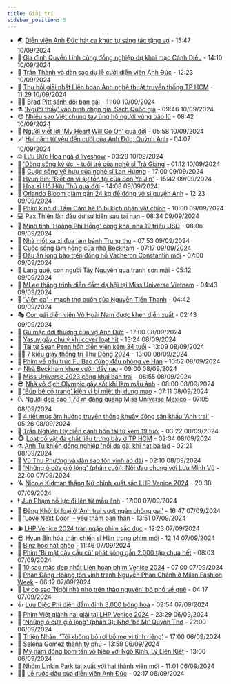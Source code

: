 ```yaml
---
title: Giải trí
sidebar_position: 5
---
```


<!-- vnexpress-giai-tri:START -->
- 🌏 [Diễn viên Anh Đức hát ca khúc tự sáng tác tặng vợ](https://vnexpress.net/dien-vien-anh-duc-hat-ca-khuc-tu-sang-tac-tang-vo-4791282.html) - 15:47 10/09/2024
- 💫 [Gia đình Quyền Linh cùng đồng nghiệp dự khai mạc Cánh Diều](https://vnexpress.net/gia-dinh-quyen-linh-cung-dong-nghiep-du-khai-mac-canh-dieu-4791380.html) - 14:10 10/09/2024
- 🌮 [Trấn Thành và dàn sao dự lễ cưới diễn viên Anh Đức](https://vnexpress.net/tran-thanh-va-dan-sao-du-le-cuoi-dien-vien-anh-duc-4791261.html) - 12:23 10/09/2024
- 🧠 [Thu hồi giải nhất Liên hoan Ảnh nghệ thuật truyền thống TP HCM](https://vnexpress.net/thu-hoi-giai-nhat-lien-hoan-anh-nghe-thuat-truyen-thong-tp-hcm-4791188.html) - 11:29 10/09/2024
- 👨‍🏫 [Brad Pitt sánh đôi bạn gái](https://vnexpress.net/brad-pitt-sanh-doi-ban-gai-4791352.html) - 11:00 10/09/2024
- ⚗️ [&#39;Người thầy&#39; vào bình chọn giải Sách Quốc gia](https://vnexpress.net/nguoi-thay-vao-binh-chon-giai-sach-quoc-gia-4791270.html) - 09:46 10/09/2024
- 😎 [Nhiều sao Việt chung tay ủng hộ người vùng bão lũ](https://vnexpress.net/nhieu-sao-viet-chung-tay-ung-ho-nguoi-vung-bao-lu-4791024.html) - 08:42 10/09/2024
- 🫣 [Người viết lời &#39;My Heart Will Go On&#39; qua đời](https://vnexpress.net/nguoi-viet-loi-my-heart-will-go-on-qua-doi-4791036.html) - 05:58 10/09/2024
- 🪄 [Hai năm từ yêu đến cưới của Anh Đức, Quỳnh Anh](https://vnexpress.net/hai-nam-tu-yeu-den-cuoi-cua-anh-duc-quynh-anh-4791057.html) - 04:07 10/09/2024
- 🤓 [Lưu Đức Hoa ngã ở liveshow](https://vnexpress.net/luu-duc-hoa-nga-o-liveshow-4791021.html) - 03:28 10/09/2024
- 🫶 [&#39;Dòng sông ký ức&#39; - tuổi trẻ của nghệ sĩ Trà Giang](https://vnexpress.net/dong-song-ky-uc-tuoi-tre-cua-nghe-si-tra-giang-4790737.html) - 01:12 10/09/2024
- 🧑‍🏫 [Cuộc sống về hưu của nghệ sĩ Lan Hương](https://vnexpress.net/cuoc-song-ve-huu-cua-nghe-si-lan-huong-4789396.html) - 17:00 09/09/2024
- 🦄 [Hyun Bin: &#39;Biết ơn vì sự tồn tại của Son Ye Jin&#39;](https://vnexpress.net/hyun-bin-biet-on-vi-su-ton-tai-cua-son-ye-jin-4790944.html) - 15:42 09/09/2024
- 💫 [Họa sĩ Hồ Hữu Thủ qua đời](https://vnexpress.net/hoa-si-ho-huu-thu-qua-doi-4790932.html) - 14:08 09/09/2024
- 🎊 [Orlando Bloom giảm gần 24 kg để đóng võ sĩ quyền Anh](https://vnexpress.net/orlando-bloom-giam-gan-24-kg-de-dong-vo-si-quyen-anh-4790625.html) - 12:23 09/09/2024
- 👹 [Phim kinh dị Tấm Cám hé lộ bi kịch nhân vật chính](https://vnexpress.net/phim-kinh-di-tam-cam-he-lo-bi-kich-nhan-vat-chinh-4790785.html) - 10:00 09/09/2024
- 💻 [Pax Thiên lần đầu dự sự kiện sau tai nạn](https://vnexpress.net/pax-thien-lan-dau-du-su-kien-sau-tai-nan-4790795.html) - 08:34 09/09/2024
- 🤡 [Minh tinh &#39;Hoàng Phi Hồng&#39; công khai nhà 19 triệu USD](https://vnexpress.net/minh-tinh-hoang-phi-hong-cong-khai-nha-19-trieu-usd-4790765.html) - 08:06 09/09/2024
- 🥰 [Nhà mốt xa xỉ đua làm bánh Trung thu](https://vnexpress.net/nha-mot-xa-xi-dua-lam-banh-trung-thu-4790718.html) - 07:53 09/09/2024
- 🚀 [Cuộc sống làm nông của nhà Beckham](https://vnexpress.net/cuoc-song-lam-nong-cua-nha-beckham-4790565.html) - 07:17 09/09/2024
- 📝 [Dấu ấn long bào trên đồng hồ Vacheron Constantin mới](https://vnexpress.net/dau-an-long-bao-tren-dong-ho-vacheron-constantin-moi-4789833.html) - 07:00 09/09/2024
- 🐲 [Làng quê, con người Tây Nguyên qua tranh sơn mài](https://vnexpress.net/lang-que-con-nguoi-tay-nguyen-qua-tranh-son-mai-4789017.html) - 05:12 09/09/2024
- 🎃 [MLee thắng trình diễn đầm dạ hội tại Miss Universe Vietnam](https://vnexpress.net/mlee-thang-trinh-dien-dam-da-hoi-tai-miss-universe-vietnam-4790639.html) - 04:43 09/09/2024
- 🤠 [&#39;Viễn ca&#39; - mạch thơ buồn của Nguyễn Tiến Thanh](https://vnexpress.net/vien-ca-mach-tho-buon-cua-nguyen-tien-thanh-4787005.html) - 04:42 09/09/2024
- 🎭 [Con gái diễn viên Võ Hoài Nam được khen diễn xuất](https://vnexpress.net/con-gai-dien-vien-vo-hoai-nam-duoc-khen-dien-xuat-4790522.html) - 02:43 09/09/2024
- 🧰 [Gu mặc đời thường của vợ Anh Đức](https://vnexpress.net/gu-mac-doi-thuong-cua-vo-anh-duc-4790469.html) - 17:00 08/09/2024
- 🦍 [Yasuy gây chú ý khi cover loạt hit](https://vnexpress.net/yasuy-gay-chu-y-khi-cover-loat-hit-4790486.html) - 13:24 08/09/2024
- 🌝 [Tài tử Sean Penn hôn diễn viên kém 34 tuổi](https://vnexpress.net/tai-tu-sean-penn-hon-dien-vien-kem-34-tuoi-4790503.html) - 13:09 08/09/2024
- 🧑‍💻 [7 kiểu giày thống trị Thu Đông 2024](https://vnexpress.net/7-kieu-giay-thong-tri-thu-dong-2024-4789926.html) - 13:00 08/09/2024
- 🥸 [Phim về gấu trúc Fu Bao đứng đầu phòng vé Hàn](https://vnexpress.net/phim-ve-gau-truc-fu-bao-dung-dau-phong-ve-han-4790468.html) - 10:52 08/09/2024
- 🔥 [Nhà Beckham khoe vườn đầy rau](https://vnexpress.net/nha-beckham-khoe-vuon-day-rau-4790439.html) - 09:00 08/09/2024
- 🐎 [Miss Universe 2023 công khai bạn trai](https://vnexpress.net/miss-universe-2023-cong-khai-ban-trai-4790426.html) - 08:55 08/09/2024
- 😎 [Nhà vô địch Olympic gây sốt khi làm mẫu ảnh](https://vnexpress.net/nha-vo-dich-olympic-gay-sot-khi-lam-mau-anh-4790390.html) - 08:00 08/09/2024
- 🦄 [&#39;Búp bê cổ trang&#39; kiện vì bị miệt thị dung mạo](https://vnexpress.net/bup-be-co-trang-kien-vi-bi-miet-thi-dung-mao-4790400.html) - 07:11 08/09/2024
- 🌜 [Người đẹp cao 1,78 m đăng quang Miss Universe Mexico](https://vnexpress.net/nguoi-dep-cao-1-78-m-dang-quang-miss-universe-mexico-4790410.html) - 07:05 08/09/2024
- 🚦 [4 tiết mục âm hưởng truyền thống khuấy động sân khấu &#39;Anh trai&#39;](https://vnexpress.net/4-tiet-muc-am-huong-truyen-thong-khuay-dong-san-khau-anh-trai-4790335.html) - 05:26 08/09/2024
- 🧐 [Trần Nghiên Hy diễn cảnh hôn tài tử kém 19 tuổi](https://vnexpress.net/tran-nghien-hy-dien-canh-hon-tai-tu-kem-19-tuoi-4790333.html) - 03:22 08/09/2024
- 🐵 [Loạt cổ vật đa chất liệu trưng bày ở TP HCM](https://vnexpress.net/loat-co-vat-da-chat-lieu-trung-bay-o-tp-hcm-4790190.html) - 02:34 08/09/2024
- ⚗️ [Anh Tú khiến đồng nghiệp &#39;nổi da gà&#39; khi hát ballad](https://vnexpress.net/anh-tu-khien-dong-nghiep-noi-da-ga-khi-hat-ballad-4790330.html) - 02:21 08/09/2024
- 👺 [Vũ Thu Phương và dàn sao tôn vinh áo dài](https://vnexpress.net/vu-thu-phuong-va-dan-sao-ton-vinh-ao-dai-4790139.html) - 02:10 08/09/2024
- 🌊 [&#39;Những ô cửa gió lộng&#39; &lpar;phần cuối&rpar;: Nỗi đau chung với Lưu Minh Vũ](https://vnexpress.net/nhung-o-cua-gio-long-phan-cuoi-noi-dau-chung-voi-luu-minh-vu-4790241.html) - 22:00 07/09/2024
- 🪜 [Nicole Kidman thắng Nữ chính xuất sắc LHP Venice 2024](https://vnexpress.net/nicole-kidman-thang-nu-chinh-xuat-sac-lhp-venice-2024-4790316.html) - 20:38 07/09/2024
- 🕴 [Jun Phạm nỗ lực đi lên từ mẫu ảnh](https://vnexpress.net/jun-pham-no-luc-di-len-tu-mau-anh-4788965.html) - 17:00 07/09/2024
- 💃 [Đăng Khôi bị loại ở &#39;Anh trai vượt ngàn chông gai&#39;](https://vnexpress.net/dang-khoi-bi-loai-o-anh-trai-vuot-ngan-chong-gai-4790295.html) - 16:47 07/09/2024
- 🦄 [&#39;Love Next Door&#39; - yêu thầm bạn thân](https://vnexpress.net/giai-tri/phim/thu-vien-phim/love-next-door-730) - 13:51 07/09/2024
- ⛽️ [LHP Venice 2024 tràn ngập phim sắc dục](https://vnexpress.net/lhp-venice-2024-tran-ngap-phim-sac-duc-4789012.html) - 12:23 07/09/2024
- 😎 [Hyun Bin hóa thân chiến sĩ Hàn trong phim mới](https://vnexpress.net/hyun-bin-hoa-than-chien-si-han-trong-phim-moi-4789700.html) - 12:14 07/09/2024
- 🌊 [Binz học hát chèo](https://vnexpress.net/binz-hoc-hat-cheo-4790085.html) - 11:46 07/09/2024
- 🐲 [Phim &#39;Bí mật cây cầu cũ&#39; phát sóng gần 2.000 tập chưa hết](https://vnexpress.net/phim-bi-mat-cay-cau-cu-phat-song-gan-2-000-tap-chua-het-4789653.html) - 08:03 07/09/2024
- 💂 [10 sao mặc đẹp nhất Liên hoan phim Venice 2024](https://vnexpress.net/10-sao-mac-dep-nhat-lien-hoan-phim-venice-2024-4790153.html) - 07:00 07/09/2024
- 🙉 [Phan Đăng Hoàng tôn vinh tranh Nguyễn Phan Chánh ở Milan Fashion Week](https://vnexpress.net/phan-dang-hoang-ton-vinh-tranh-nguyen-phan-chanh-o-milan-fashion-week-4789906.html) - 06:12 07/09/2024
- 💪 [Lý do sao &#39;Ngôi nhà nhỏ trên thảo nguyên&#39; bỏ phố về quê](https://vnexpress.net/ly-do-sao-ngoi-nha-nho-tren-thao-nguyen-bo-pho-ve-que-4790062.html) - 04:17 07/09/2024
- 👍 [Lưu Diệc Phi diện đầm đính 3.000 bông hoa](https://vnexpress.net/luu-diec-phi-dien-dam-dinh-3-000-bong-hoa-4790084.html) - 02:54 07/09/2024
- 💪 [Phim Việt giành hai giải tại LHP Venice 2024](https://vnexpress.net/phim-viet-gianh-hai-giai-tai-lhp-venice-2024-4790026.html) - 23:29 06/09/2024
- 💄 [&#39;Những ô cửa gió lộng&#39; &lpar;phần 3&rpar;: Nhớ &#39;bé Mí&#39; Quỳnh Thơ](https://vnexpress.net/nhung-o-cua-gio-long-phan-3-nho-be-mi-quynh-tho-4789963.html) - 22:00 06/09/2024
- 🦩 [Thiện Nhân: &#39;Tôi không bỏ rơi bố mẹ vì tình riêng&#39;](https://vnexpress.net/thien-nhan-toi-khong-bo-roi-bo-me-vi-tinh-rieng-4787553.html) - 17:00 06/09/2024
- 🥸 [Selena Gomez thành tỷ phú](https://vnexpress.net/selena-gomez-thanh-ty-phu-4789979.html) - 13:59 06/09/2024
- 🧰 [Mỹ nam đóng bom tấn võ hiệp với Ngô Kinh, Lý Liên Kiệt](https://vnexpress.net/my-nam-dong-bom-tan-vo-hiep-voi-ngo-kinh-ly-lien-kiet-4789731.html) - 13:00 06/09/2024
- 💼 [Nhóm Linkin Park tái xuất với hai thành viên mới](https://vnexpress.net/nhom-linkin-park-tai-xuat-voi-hai-thanh-vien-moi-4789775.html) - 11:01 06/09/2024
- 🧑‍💻 [Lễ rước dâu của diễn viên Anh Đức](https://vnexpress.net/le-ruoc-dau-cua-dien-vien-anh-duc-4789601.html) - 02:17 06/09/2024<!-- vnexpress-giai-tri:END -->
